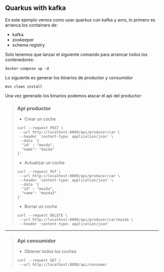 ## Quarkus with kafka

En este ejemplo vemos como usar quarkus con kafka y avro, lo primero es arranca los containers de:

- kafka
- zookeeper
- schema registry

Solo tenemos que lanzar el siguiente comando para arrancar todos los contenedores:

```shell script
docker-compose up -d
```

Lo siguiente es generar los binarios de productor y consumidor

```shell script
mvn clean install
```

Una vez generado los binarios podemos atacar el api del productor:


> ### Api productor
>
> - Crear un coche
>
>```shell script
>curl --request POST \
>  --url http://localhost:8009/api/producer/car \
>  --header 'content-type: application/json' \
>  --data '{
>	"id" : "mazda",
>	"name": "mazda"
>}'
>```
>
> - Actualizar un coche
>
>```shell script
>curl --request PUT \
>  --url http://localhost:8009/api/producer/car \
>  --header 'content-type: application/json' \
>  --data '{
>	"id" : "mazda",
>	"name": "mazda3"
>}'
>```
>
> - Borrar un coche
>
>```shell script
>curl --request DELETE \
>  --url http://localhost:8009/api/producer/car/mazda \
>  --header 'content-type: application/json'
>```

-------

> ### Api consumidor
>
> - Obtener todos los coches
>
>```shell script
>curl --request GET \
>  --url http://localhost:8008/api/consumer
>```